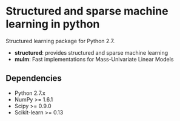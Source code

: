 Structured and sparse machine learning in python
================================================


Structured learning package for Python 2.7.

- **structured**: provides structured and sparse machine learning
- **mulm**: Fast implementations for Mass-Univariate Linear Models

Dependencies
------------
* Python 2.7.x
* NumPy >= 1.6.1
* Scipy >= 0.9.0
* Scikit-learn >= 0.13
